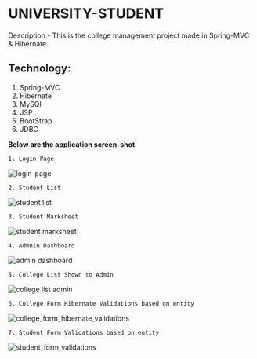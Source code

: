 # UNIVERSITY-STUDENT

Description - This is the college management project made in Spring-MVC & Hibernate.

Technology:
------------
1. Spring-MVC
2. Hibernate
3. MySQl
4. JSP
5. BootStrap
6. JDBC

**Below are the application screen-shot**

    1. Login Page

![login-page](https://user-images.githubusercontent.com/31382963/43042394-4624cedc-8d9a-11e8-9219-aa8c349294f9.JPG)

    2. Student List
![student list](https://user-images.githubusercontent.com/31382963/43042422-e6676d3c-8d9a-11e8-8573-87af7196b5b4.JPG)

    3. Student Marksheet
![student marksheet](https://user-images.githubusercontent.com/31382963/43042423-e693d39a-8d9a-11e8-9eee-8e18848e2c4c.JPG)

    4. Admnin Dashboard
![admin dashboard](https://user-images.githubusercontent.com/31382963/43042424-e6bcadf6-8d9a-11e8-8e7b-99ef7a83d5fc.JPG)

    5. College List Shown to Admin
![college list admin](https://user-images.githubusercontent.com/31382963/43042425-e6e62226-8d9a-11e8-84b3-676a3c411659.JPG)

    6. College Form Hibernate Validations based on entity
![college_form_hibernate_validations](https://user-images.githubusercontent.com/31382963/43046263-e43bcdf2-8de3-11e8-907c-c9290f9fc174.JPG)

    7. Student Form Validations based on entity
![student_form_validations](https://user-images.githubusercontent.com/31382963/43046264-e47265f6-8de3-11e8-8053-3ac52c5583b0.JPG)
